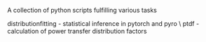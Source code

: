A collection of python scripts fulfilling various tasks

distributionfitting - statistical inference in pytorch and pyro \\
ptdf - calculation of power transfer distribution factors

